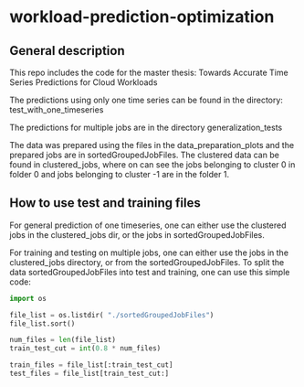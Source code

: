 # workload-prediction-optimization

## General description
This repo includes the code for the master thesis: Towards Accurate Time Series  Predictions for Cloud Workloads

The predictions using only one time series can be found in the directory: test_with_one_timeseries

The predictions for multiple jobs are in the directory generalization_tests

The data was prepared using the files in the data_preparation_plots and the prepared jobs are in sortedGroupedJobFiles. 
The clustered data can be found in clustered_jobs, where on can see the jobs belonging to cluster 0 in folder 0 and 
jobs belonging to cluster -1 are in the folder 1.


## How to use test and training files
For general prediction of one timeseries, one can either use the clustered jobs in the clustered_jobs dir, or
the jobs in sortedGroupedJobFiles.

For training and testing on multiple jobs, one can either use the jobs in the clustered_jobs directory, or from the 
sortedGroupedJobFiles. 
To split the data sortedGroupedJobFiles into test and training, one can use this simple code:
```python
import os

file_list = os.listdir( "./sortedGroupedJobFiles")
file_list.sort()  

num_files = len(file_list)
train_test_cut = int(0.8 * num_files)

train_files = file_list[:train_test_cut]
test_files = file_list[train_test_cut:]
```
